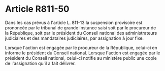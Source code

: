 # Article R811-50

Dans les cas prévus à l'article L. 811-13 la suspension provisoire est prononcée par le tribunal de grande instance saisi soit par le procureur de la République, soit par le président du Conseil national des administrateurs judiciaires et des mandataires judiciaires, par assignation à jour fixe.

Lorsque l'action est engagée par le procureur de la République, celui-ci en informe le président du Conseil national. Lorsque l'action est engagée par le président du Conseil national, celui-ci notifie au ministère public une copie de l'assignation qu'il a fait délivrer.
